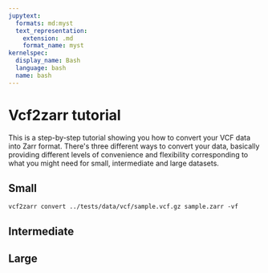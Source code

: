 ```yaml
---
jupytext:
  formats: md:myst
  text_representation:
    extension: .md
    format_name: myst
kernelspec:
  display_name: Bash
  language: bash
  name: bash
---
```

# Vcf2zarr tutorial

This is a step-by-step tutorial showing you how to convert your 
VCF data into Zarr format. There's three different ways to 
convert your data, basically providing different levels of 
convenience and flexibility corresponding to what you might
need for small, intermediate and large datasets.

## Small

```{code-cell} bash
vcf2zarr convert ../tests/data/vcf/sample.vcf.gz sample.zarr -vf
```

## Intermediate

## Large
